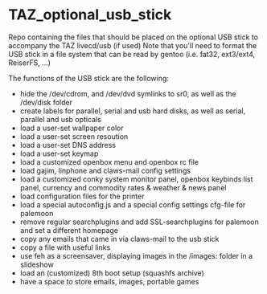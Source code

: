 # TAZ_optional_usb_stick
Repo containing the files that should be placed on the optional USB stick to accompany the TAZ livecd/usb (if used)
Note that you'll need to format the USB stick in a file system that can be read by gentoo (i.e. fat32, ext3/ext4, ReiserFS, ...)

The functions of the USB stick are the following:
* hide the /dev/cdrom, and /dev/dvd symlinks to sr0, as well as the /dev/disk folder
* create labels for parallel, serial and usb hard disks, as well as serial, parallel and usb opticals
* load a user-set wallpaper color
* load a user-set screen resoution
* load a user-set DNS address
* load a user-set keymap
* load a customized openbox menu and openbox rc file
* load gajim, linphone and claws-mail config settings
* load a customized conky system monitor panel, openbox keybinds list panel, currency and commodity rates & weather & news panel
* load configuration files for the printer
* load a special autoconfig.js and a special config settings cfg-file for palemoon
* remove regular searchplugins and add SSL-searchplugins for palemoon and set a different homepage
* copy any emails that came in via claws-mail to the usb stick
* copy a file with useful links
* use feh as a screensaver, displaying images in the /images: folder in a slideshow
* load an (customized) 8th boot setup (squashfs archive)
* have a space to store emails, images, portable games
